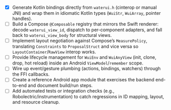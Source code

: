 - [x] Generate Kotlin bindings directly from `waterui.h` (cinterop or manual JNI) and wrap them in idiomatic Kotlin types (`WuiStr`, `WuiArray`, pointer handles).
- [ ] Build a Compose `@Composable` registry that mirrors the Swift renderer: decode `waterui_view_id`, dispatch to per-component adapters, and fall back to `waterui_view_body` for structural views.
- [ ] Implement layout negotiation against Compose’s `MeasurePolicy`, translating `Constraints` to `ProposalStruct` and vice versa so `LayoutContainer`/`RawView` interop works.
- [ ] Provide lifecycle management for `WuiEnv` and `WuiAnyView` (init, clone, drop, hot reload) inside an Android `ViewModel`/`remember` scope.
- [ ] Wire up event/gesture plumbing (actions, bindings, watchers) through the FFI callbacks.
- [ ] Create a reference Android app module that exercises the backend end-to-end and document build/run steps.
- [ ] Add automated tests or integration checks (e.g., Robolectric/instrumentation) to catch regressions in ID mapping, layout, and resource cleanup.
